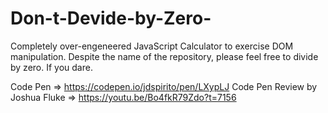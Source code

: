 # Don-t-Devide-by-Zero-
Completely over-engeneered JavaScript Calculator to exercise DOM manipulation.
Despite the name of the repository, please feel free to divide by zero. If you dare.


Code Pen => https://codepen.io/jdspirito/pen/LXypLJ
Code Pen Review by Joshua Fluke => https://youtu.be/Bo4fkR79Zdo?t=7156
